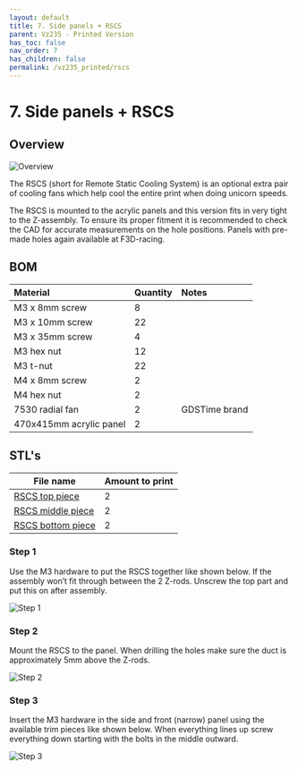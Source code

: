 ```yaml
---
layout: default
title: 7. Side panels + RSCS
parent: Vz235 - Printed Version
has_toc: false
nav_order: 7
has_children: false
permalink: /vz235_printed/rscs
---
```


# 7. Side panels + RSCS

## Overview

![Overview](../assets/images/manual/vz235_printed/rscs/overview.png)

The RSCS (short for Remote Static Cooling System) is an optional extra pair of cooling fans which help cool the entire print when doing unicorn speeds.

The RSCS is mounted to the acrylic panels and this version fits in very tight to the Z-assembly. To ensure its proper fitment it is recommended to check the CAD for accurate measurements on the hole positions. Panels with pre-made holes again available at F3D-racing.

## BOM

| Material                | Quantity | Notes         |
| :---------------------- | :------- | :------------ |
| M3 x 8mm screw          | 8        |               |
| M3 x 10mm screw         | 22       |               |
| M3 x 35mm screw         | 4        |               |
| M3 hex nut              | 12       |               |
| M3 t-nut                | 22       |               |
| M4 x 8mm screw          | 2        |               |
| M4 hex nut              | 2        |               |
| 7530 radial fan         | 2        | GDSTime brand |
| 470x415mm acrylic panel | 2        |               |

## STL's

| File name              | Amount to print |
| ---------------------- | --------------- |
| [RSCS top piece][]     | 2               |
| [RSCS middle piece][]  | 2               |
| [RSCS bottom piece][]  | 2               |

### Step 1

Use the M3 hardware to put the RSCS together like shown below. If the assembly won’t fit through between the 2 Z-rods. Unscrew the top part and put this on after assembly.

![Step 1](../assets/images/manual/vz235_printed/rscs/step_1.png)

### Step 2

Mount the RSCS to the panel. When drilling the holes make sure the duct is approximately 5mm above the Z-rods.

![Step 2](../assets/images/manual/vz235_printed/rscs/step_2.png)

### Step 3

Insert the M3 hardware in the side and front (narrow) panel using the available trim pieces like shown below. When everything lines up screw everything down starting with the bolts in the middle outward.

![Step 3](../assets/images/manual/vz235_printed/rscs/step_3.png)

[RSCS top piece]: https://github.com/VzBoT3D/VzBoT-Vz235/blob/main/Assemblies%20%26%20STL/RSCS%20V2/Top%20part%20V2.stl
[RSCS middle piece]: https://github.com/VzBoT3D/VzBoT-Vz235/blob/main/Assemblies%20%26%20STL/RSCS%20V2/Mid%20part%20V2.stl
[RSCS bottom piece]: https://github.com/VzBoT3D/VzBoT-Vz235/blob/main/Assemblies%20%26%20STL/RSCS%20V2/Bottom%20part%20V2.stl
